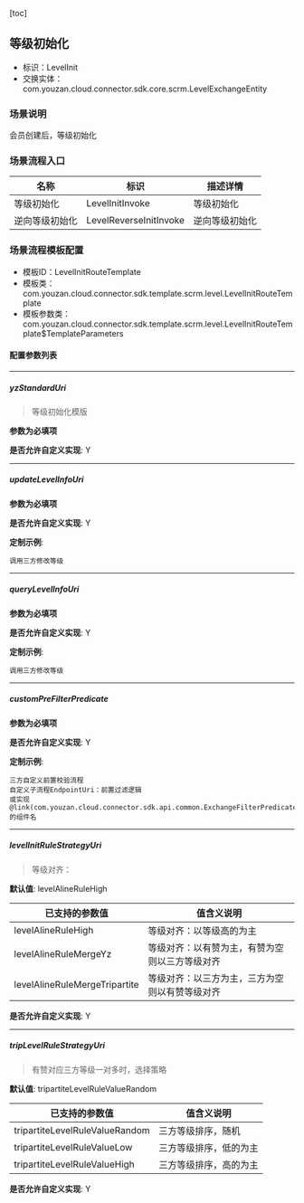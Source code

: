 [toc]

## 等级初始化
- 标识：LevelInit
- 交换实体：com.youzan.cloud.connector.sdk.core.scrm.LevelExchangeEntity
### 场景说明
会员创建后，等级初始化
### 场景流程入口

名称 | 标识 | 描述详情
---|---|---
等级初始化 | LevelInitInvoke | 等级初始化
逆向等级初始化 | LevelReverseInitInvoke | 逆向等级初始化

### 场景流程模板配置
- 模板ID：LevelInitRouteTemplate
- 模板类：com.youzan.cloud.connector.sdk.template.scrm.level.LevelInitRouteTemplate
- 模板参数类：com.youzan.cloud.connector.sdk.template.scrm.level.LevelInitRouteTemplate$TemplateParameters

#### 配置参数列表

---
##### yzStandardUri
> 等级初始化模版

**参数为必填项**


**是否允许自定义实现**: Y

---
##### updateLevelInfoUri
> 

**参数为必填项**


**是否允许自定义实现**: Y


**定制示例**:
```
调用三方修改等级
```
---
##### queryLevelInfoUri
> 

**参数为必填项**


**是否允许自定义实现**: Y


**定制示例**:
```
调用三方修改等级
```
---
##### customPreFilterPredicate
> 

**参数为必填项**


**是否允许自定义实现**: Y


**定制示例**:
```
三方自定义前置校验流程
自定义子流程EndpointUri：前置过滤逻辑
或实现@link(com.youzan.cloud.connector.sdk.api.common.ExchangeFilterPredicate)的组件名
```
---
##### levelInitRuleStrategyUri
> 等级对齐：

**默认值**: levelAlineRuleHigh

已支持的参数值 | 值含义说明
---|---
levelAlineRuleHigh | 等级对齐：以等级高的为主
levelAlineRuleMergeYz | 等级对齐：以有赞为主，有赞为空则以三方等级对齐
levelAlineRuleMergeTripartite | 等级对齐：以三方为主，三方为空则以有赞等级对齐

**是否允许自定义实现**: Y

---
##### tripLevelRuleStrategyUri
> 有赞对应三方等级一对多时，选择策略

**默认值**: tripartiteLevelRuleValueRandom

已支持的参数值 | 值含义说明
---|---
tripartiteLevelRuleValueRandom | 三方等级排序，随机
tripartiteLevelRuleValueLow | 三方等级排序，低的为主
tripartiteLevelRuleValueHigh | 三方等级排序，高的为主

**是否允许自定义实现**: Y


